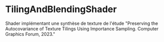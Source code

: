 # TilingAndBlendingShader
Shader implémentant une synthèse de texture de l'étude "Preserving the Autocovariance of Texture Tilings Using Importance Sampling. Computer Graphics Forum, 2023."
